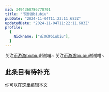 ```yaml
---
mid: 3494368786778701
title: "币游游biubiu"
pubDate: "2024-11-04T11:22:11.683Z"
updatedDate: "2024-11-04T11:22:11.683Z"
profile:
  {
    Nickname: ["币游游biubiu"],
  }
---
```


关注[币游游biubiu](https://space.bilibili.com/3494368786778701)谢谢喵~ 关注[币游游biubiu](https://space.bilibili.com/3494368786778701)谢谢喵~

## 此条目有待补充
你可以在[这里](https://github.com/Yuhanawa/VTuber.ICU/edit/master/src/content/v/币游游biubiu/index.md)编辑本文
